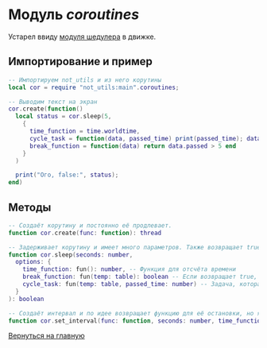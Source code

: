 # Модуль *coroutines*

Устарел ввиду [модуля шедулера](https://github.com/MihailRis/voxelcore/blob/dev/res/modules/schedule.lua) в движке.

## Импортирование и пример

```lua
-- Импортируем not_utils и из него корутины
local cor = require "not_utils:main".coroutines;

-- Выводим текст на экран
cor.create(function()
  local status = cor.sleep(5, 
    { 
      time_function = time.worldtime,
      cycle_task = function(data, passed_time) print(passed_time); data.passed = passed_time end,
      break_function = function(data) return data.passed > 5 end
    }
  )

  print("Ого, false:", status);
end)
```

## Методы

```lua
-- Создаёт корутину и постоянно её продлевает.
function cor.create(func: function): thread

-- Задерживает корутину и имеет много параметров. Также возвращает true или false в зависимости была ли задержка оборвана.
function cor.sleep(seconds: number,
  options: { 
    time_function: fun(): number, -- Функция для отсчёта времени
    break_function: fun(temp: table): boolean -- Если возвращает true, то sleep обрывается
    cycle_task: fun(temp: table, passed_time: number) -- Задача, которая будет выполняться всё время до конца или обрывания
  }
): boolean

-- Создаёт интервал и по идее возвращает функцию для её остановки, но я не особо уверен в ней.
function cor.set_interval(func: function, seconds: number, time_function?: fun(): number): fun()
```

[Вернуться на главную](../index.md)
